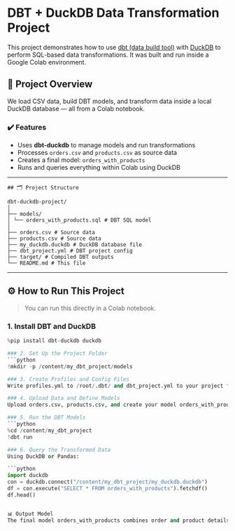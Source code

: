 
# DBT + DuckDB Data Transformation Project

This project demonstrates how to use [dbt (data build tool)](https://www.getdbt.com/) with [DuckDB](https://duckdb.org/) to perform SQL-based data transformations. It was built and run inside a Google Colab environment.

## 📁 Project Overview

We load CSV data, build DBT models, and transform data inside a local DuckDB database — all from a Colab notebook.

### ✔️ Features

- Uses **dbt-duckdb** to manage models and run transformations
- Processes `orders.csv` and `products.csv` as source data
- Creates a final model: `orders_with_products`
- Runs and queries everything within Colab using DuckDB

---
```
## 🗂️ Project Structure

dbt-duckdb-project/
│
├── models/
│ └── orders_with_products.sql # DBT SQL model
│
├── orders.csv # Source data
├── products.csv # Source data
├── my_duckdb.duckdb # DuckDB database file
├── dbt_project.yml # DBT project config
├── target/ # Compiled DBT outputs
└── README.md # This file

```
---

## ⚙️ How to Run This Project

> You can run this directly in a Colab notebook.

### 1. Install DBT and DuckDB

```python
%pip install dbt-duckdb duckdb

### 2. Set Up the Project Folder
```python
!mkdir -p /content/my_dbt_project/models

### 3. Create Profiles and Config Files
Write profiles.yml to /root/.dbt/ and dbt_project.yml to your project folder.

### 4. Upload Data and Define Models
Upload orders.csv, products.csv, and create your model orders_with_products.sql.

### 5. Run the DBT Models
```python
%cd /content/my_dbt_project
!dbt run

### 6. Query the Transformed Data
Using DuckDB or Pandas:

```python
import duckdb
con = duckdb.connect("/content/my_dbt_project/my_duckdb.duckdb")
df = con.execute("SELECT * FROM orders_with_products").fetchdf()
df.head()


📊 Output Model
The final model orders_with_products combines order and product details using a SQL
